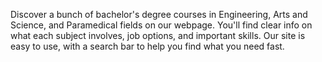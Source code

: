 Discover a bunch of bachelor's degree courses in Engineering, Arts and Science, and Paramedical fields on our webpage. You'll find clear info on what each subject involves, job options, and important skills. Our site is easy to use, with a search bar to help you find what you need fast.
